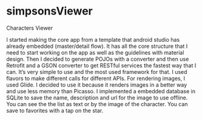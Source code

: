 # simpsonsViewer

Characters Viewer

I started making the core app from a template that android studio has already embedded (master/detail flow). It has all the core structure that I need to start working on the app as well as the guidelines with material design.
Then I decided to generate POJOs with a converter and then use Retrofit and a GSON converter to get RESTful services the fastest way that I can. It’s very simple to use and the most used framework for that.
I used flavors to make different calls for different APIs.
For rendering images, I used Glide. I decided to use it because it renders images in a better way and use less memory than Picasso.
I implemented a embedded database in SQLite to save the name, description and url for the image to use offline.
You can see the the list as text or by the image of the character.
You can save to favorites with a tap on the star.
